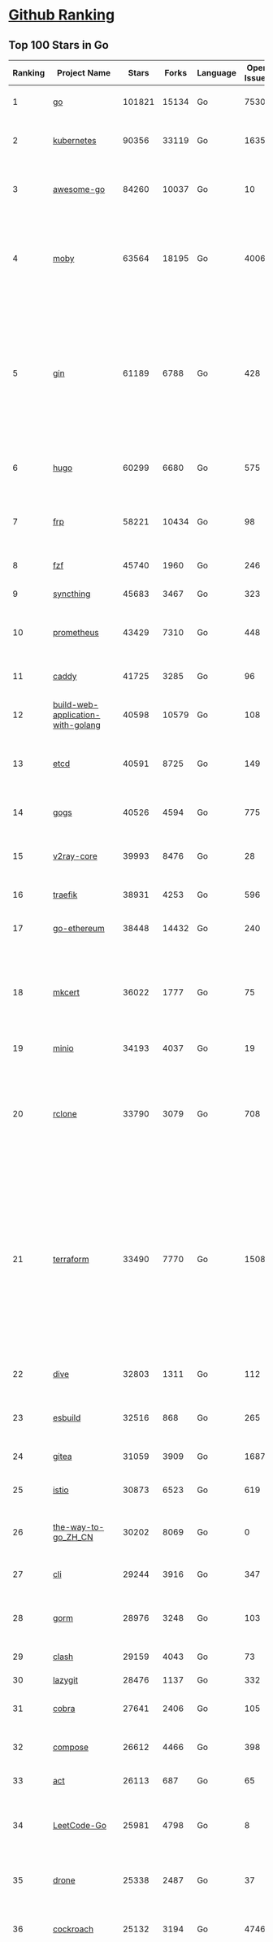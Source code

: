 [Github Ranking](../README.md)
==========

## Top 100 Stars in Go

| Ranking | Project Name | Stars | Forks | Language | Open Issues | Description | Last Commit |
| ------- | ------------ | ----- | ----- | -------- | ----------- | ----------- | ----------- |
| 1 | [go](https://github.com/golang/go) | 101821 | 15134 | Go | 7530 | The Go programming language | 2022-07-20T10:58:54Z |
| 2 | [kubernetes](https://github.com/kubernetes/kubernetes) | 90356 | 33119 | Go | 1635 | Production-Grade Container Scheduling and Management | 2022-07-20T11:46:23Z |
| 3 | [awesome-go](https://github.com/avelino/awesome-go) | 84260 | 10037 | Go | 10 | A curated list of awesome Go frameworks, libraries and software | 2022-07-20T00:02:35Z |
| 4 | [moby](https://github.com/moby/moby) | 63564 | 18195 | Go | 4006 | Moby Project - a collaborative project for the container ecosystem to assemble container-based systems | 2022-07-20T11:31:25Z |
| 5 | [gin](https://github.com/gin-gonic/gin) | 61189 | 6788 | Go | 428 | Gin is a HTTP web framework written in Go (Golang). It features a Martini-like API with much better performance -- up to 40 times faster. If you need smashing performance, get yourself some Gin. | 2022-07-18T22:25:51Z |
| 6 | [hugo](https://github.com/gohugoio/hugo) | 60299 | 6680 | Go | 575 | The world’s fastest framework for building websites. | 2022-07-20T08:08:00Z |
| 7 | [frp](https://github.com/fatedier/frp) | 58221 | 10434 | Go | 98 | A fast reverse proxy to help you expose a local server behind a NAT or firewall to the internet. | 2022-07-18T09:01:52Z |
| 8 | [fzf](https://github.com/junegunn/fzf) | 45740 | 1960 | Go | 246 | :cherry_blossom: A command-line fuzzy finder | 2022-07-20T05:33:54Z |
| 9 | [syncthing](https://github.com/syncthing/syncthing) | 45683 | 3467 | Go | 323 | Open Source Continuous File Synchronization | 2022-07-18T04:05:00Z |
| 10 | [prometheus](https://github.com/prometheus/prometheus) | 43429 | 7310 | Go | 448 | The Prometheus monitoring system and time series database. | 2022-07-20T11:53:22Z |
| 11 | [caddy](https://github.com/caddyserver/caddy) | 41725 | 3285 | Go | 96 | Fast, multi-platform web server with automatic HTTPS | 2022-07-17T06:09:44Z |
| 12 | [build-web-application-with-golang](https://github.com/astaxie/build-web-application-with-golang) | 40598 | 10579 | Go | 108 | A golang ebook intro how to build a web with golang | 2022-07-11T02:32:29Z |
| 13 | [etcd](https://github.com/etcd-io/etcd) | 40591 | 8725 | Go | 149 | Distributed reliable key-value store for the most critical data of a distributed system | 2022-07-20T11:26:54Z |
| 14 | [gogs](https://github.com/gogs/gogs) | 40526 | 4594 | Go | 775 | Gogs is a painless self-hosted Git service | 2022-07-17T07:17:50Z |
| 15 | [v2ray-core](https://github.com/v2ray/v2ray-core) | 39993 | 8476 | Go | 28 | A platform for building proxies to bypass network restrictions. | 2022-07-18T03:03:41Z |
| 16 | [traefik](https://github.com/traefik/traefik) | 38931 | 4253 | Go | 596 | The Cloud Native Application Proxy | 2022-07-19T18:13:14Z |
| 17 | [go-ethereum](https://github.com/ethereum/go-ethereum) | 38448 | 14432 | Go | 240 | Official Go implementation of the Ethereum protocol | 2022-07-20T07:47:57Z |
| 18 | [mkcert](https://github.com/FiloSottile/mkcert) | 36022 | 1777 | Go | 75 | A simple zero-config tool to make locally trusted development certificates with any names you'd like. | 2022-06-22T00:33:41Z |
| 19 | [minio](https://github.com/minio/minio) | 34193 | 4037 | Go | 19 | Multi-Cloud :cloud: Object Storage  | 2022-07-20T09:03:36Z |
| 20 | [rclone](https://github.com/rclone/rclone) | 33790 | 3079 | Go | 708 | "rsync for cloud storage" - Google Drive, S3, Dropbox, Backblaze B2, One Drive, Swift, Hubic, Wasabi, Google Cloud Storage, Yandex Files | 2022-07-20T09:37:34Z |
| 21 | [terraform](https://github.com/hashicorp/terraform) | 33490 | 7770 | Go | 1508 | Terraform enables you to safely and predictably create, change, and improve infrastructure. It is an open source tool that codifies APIs into declarative configuration files that can be shared amongst team members, treated as code, edited, reviewed, and versioned. | 2022-07-20T10:58:20Z |
| 22 | [dive](https://github.com/wagoodman/dive) | 32803 | 1311 | Go | 112 | A tool for exploring each layer in a docker image | 2022-07-20T01:03:57Z |
| 23 | [esbuild](https://github.com/evanw/esbuild) | 32516 | 868 | Go | 265 | An extremely fast JavaScript and CSS bundler and minifier | 2022-07-20T10:55:16Z |
| 24 | [gitea](https://github.com/go-gitea/gitea) | 31059 | 3909 | Go | 1687 | Git with a cup of tea, painless self-hosted git service | 2022-07-20T11:52:49Z |
| 25 | [istio](https://github.com/istio/istio) | 30873 | 6523 | Go | 619 | Connect, secure, control, and observe services. | 2022-07-20T11:49:39Z |
| 26 | [the-way-to-go_ZH_CN](https://github.com/unknwon/the-way-to-go_ZH_CN) | 30202 | 8069 | Go | 0 | 《The Way to Go》中文译本，中文正式名《Go 入门指南》 | 2022-07-20T07:40:03Z |
| 27 | [cli](https://github.com/cli/cli) | 29244 | 3916 | Go | 347 | GitHub’s official command line tool | 2022-07-20T11:42:12Z |
| 28 | [gorm](https://github.com/go-gorm/gorm) | 28976 | 3248 | Go | 103 | The fantastic ORM library for Golang, aims to be developer friendly | 2022-07-19T23:26:35Z |
| 29 | [clash](https://github.com/Dreamacro/clash) | 29159 | 4043 | Go | 73 | A rule-based tunnel in Go. | 2022-07-18T09:00:15Z |
| 30 | [lazygit](https://github.com/jesseduffield/lazygit) | 28476 | 1137 | Go | 332 | simple terminal UI for git commands | 2022-07-20T09:27:28Z |
| 31 | [cobra](https://github.com/spf13/cobra) | 27641 | 2406 | Go | 105 | A Commander for modern Go CLI interactions | 2022-07-20T08:26:04Z |
| 32 | [compose](https://github.com/docker/compose) | 26612 | 4466 | Go | 398 | Define and run multi-container applications with Docker | 2022-07-20T06:43:56Z |
| 33 | [act](https://github.com/nektos/act) | 26113 | 687 | Go | 65 | Run your GitHub Actions locally 🚀 | 2022-07-19T08:08:29Z |
| 34 | [LeetCode-Go](https://github.com/halfrost/LeetCode-Go) | 25981 | 4798 | Go | 8 | ✅ Solutions to LeetCode by Go, 100% test coverage, runtime beats 100% / LeetCode 题解 | 2022-07-06T07:14:50Z |
| 35 | [drone](https://github.com/harness/drone) | 25338 | 2487 | Go | 37 | Drone is a Container-Native, Continuous Delivery Platform | 2022-07-14T09:42:01Z |
| 36 | [cockroach](https://github.com/cockroachdb/cockroach) | 25132 | 3194 | Go | 4746 | CockroachDB - the open source, cloud-native distributed SQL database. | 2022-07-20T11:54:40Z |
| 37 | [consul](https://github.com/hashicorp/consul) | 25096 | 4102 | Go | 976 | Consul is a distributed, highly available, and data center aware solution to connect and configure applications across dynamic, distributed infrastructure. | 2022-07-20T11:58:49Z |
| 38 | [influxdb](https://github.com/influxdata/influxdb) | 23826 | 3215 | Go | 1501 | Scalable datastore for metrics, events, and real-time analytics | 2022-07-19T22:46:06Z |
| 39 | [mattermost-server](https://github.com/mattermost/mattermost-server) | 23488 | 5587 | Go | 524 | Mattermost is an open source platform for secure collaboration across the entire software development lifecycle. | 2022-07-20T11:50:57Z |
| 40 | [kit](https://github.com/go-kit/kit) | 23441 | 2340 | Go | 36 | A standard library for microservices. | 2022-07-11T18:10:31Z |
| 41 | [minikube](https://github.com/kubernetes/minikube) | 24432 | 4203 | Go | 689 | Run Kubernetes locally | 2022-07-20T06:58:49Z |
| 42 | [influxdb](https://github.com/influxdata/influxdb) | 23826 | 3215 | Go | 1501 | Scalable datastore for metrics, events, and real-time analytics | 2022-07-19T22:46:06Z |
| 43 | [mattermost-server](https://github.com/mattermost/mattermost-server) | 23488 | 5587 | Go | 524 | Mattermost is an open source platform for secure collaboration across the entire software development lifecycle. | 2022-07-20T11:50:57Z |
| 44 | [kit](https://github.com/go-kit/kit) | 23441 | 2340 | Go | 36 | A standard library for microservices. | 2022-07-11T18:10:31Z |
| 45 | [lazydocker](https://github.com/jesseduffield/lazydocker) | 23263 | 864 | Go | 80 | The lazier way to manage everything docker | 2022-07-13T13:06:39Z |
| 46 | [echo](https://github.com/labstack/echo) | 22899 | 2004 | Go | 57 | High performance, minimalist Go web framework | 2022-07-17T20:53:24Z |
| 47 | [iris](https://github.com/kataras/iris) | 22619 | 2415 | Go | 69 | The fastest HTTP/2 Go Web Framework. Unbeatable cost-performance ratio :leaves: :rocket: \| 谢谢 \| | 2022-07-19T20:22:55Z |
| 48 | [portainer](https://github.com/portainer/portainer) | 22393 | 2005 | Go | 801 | Making Docker and Kubernetes management easy. | 2022-07-20T10:49:45Z |
| 49 | [nvm-windows](https://github.com/coreybutler/nvm-windows) | 22198 | 2323 | Go | 68 | A node.js version management utility for Windows. Ironically written in Go. | 2022-07-19T16:00:21Z |
| 50 | [helm](https://github.com/helm/helm) | 22246 | 6295 | Go | 275 | The Kubernetes Package Manager | 2022-07-20T01:45:10Z |
| 51 | [nps](https://github.com/ehang-io/nps) | 22141 | 4057 | Go | 329 | 一款轻量级、高性能、功能强大的内网穿透代理服务器。支持tcp、udp、socks5、http等几乎所有流量转发，可用来访问内网网站、本地支付接口调试、ssh访问、远程桌面，内网dns解析、内网socks5代理等等……，并带有功能强大的web管理端。a lightweight, high-performance, powerful intranet penetration proxy server, with a powerful web management terminal. | 2022-05-26T07:41:46Z |
| 52 | [ngrok](https://github.com/inconshreveable/ngrok) | 21929 | 4052 | Go | 260 | Introspected tunnels to localhost | 2022-05-17T08:00:28Z |
| 53 | [hub](https://github.com/github/hub) | 21910 | 2326 | Go | 228 | A command-line tool that makes git easier to use with GitHub. | 2022-07-10T13:53:02Z |
| 54 | [faas](https://github.com/openfaas/faas) | 21819 | 1775 | Go | 23 | OpenFaaS - Serverless Functions Made Simple | 2022-07-13T13:32:53Z |
| 55 | [nsq](https://github.com/nsqio/nsq) | 21610 | 2735 | Go | 53 | A realtime distributed messaging platform | 2022-07-16T17:03:21Z |
| 56 | [photoprism](https://github.com/photoprism/photoprism) | 21432 | 1186 | Go | 294 | AI-Powered Photos App for the Decentralized Web 🌈💎✨ | 2022-07-19T18:41:41Z |
| 57 | [fiber](https://github.com/gofiber/fiber) | 21019 | 1077 | Go | 32 | ⚡️ Express inspired web framework written in Go | 2022-07-18T19:33:46Z |
| 58 | [logrus](https://github.com/sirupsen/logrus) | 20911 | 2150 | Go | 5 | Structured, pluggable logging for Go. | 2022-07-19T12:36:03Z |
| 59 | [docker_practice](https://github.com/yeasy/docker_practice) | 20834 | 5338 | Go | 2 | Learn and understand Docker&Container technologies, with real DevOps practice! | 2022-07-20T08:56:45Z |
| 60 | [k3s](https://github.com/k3s-io/k3s) | 20502 | 1805 | Go | 347 | Lightweight Kubernetes | 2022-07-20T07:03:29Z |
| 61 | [vegeta](https://github.com/tsenart/vegeta) | 19888 | 1232 | Go | 80 | HTTP load testing tool and library. It's over 9000! | 2022-07-19T06:53:45Z |
| 62 | [viper](https://github.com/spf13/viper) | 19938 | 1711 | Go | 344 | Go configuration with fangs | 2022-07-19T17:13:33Z |
| 63 | [croc](https://github.com/schollz/croc) | 20088 | 872 | Go | 80 | Easily and securely send things from one computer to another :crocodile: :package: | 2022-07-17T08:43:54Z |
| 64 | [micro](https://github.com/zyedidia/micro) | 19824 | 1028 | Go | 605 | A modern and intuitive terminal-based text editor | 2022-07-17T19:49:39Z |
| 65 | [rancher](https://github.com/rancher/rancher) | 19566 | 2606 | Go | 2037 | Complete container management platform | 2022-07-20T03:30:55Z |
| 66 | [go-patterns](https://github.com/tmrts/go-patterns) | 19613 | 1832 | Go | 13 | Curated list of Go design patterns, recipes and idioms | 2022-06-11T02:58:08Z |
| 67 | [go-zero](https://github.com/zeromicro/go-zero) | 19282 | 2800 | Go | 69 | A cloud-native Go microservices framework with cli tool for productivity. | 2022-07-20T10:19:44Z |
| 68 | [delve](https://github.com/go-delve/delve) | 18856 | 1909 | Go | 104 | Delve is a debugger for the Go programming language. | 2022-07-20T11:08:20Z |
| 69 | [go-micro](https://github.com/asim/go-micro) | 18698 | 2133 | Go | 80 | A Go microservices framework | 2022-07-20T09:34:28Z |
| 70 | [cli](https://github.com/urfave/cli) | 18695 | 1595 | Go | 137 | A simple, fast, and fun package for building command line apps in Go | 2022-07-20T12:01:34Z |
| 71 | [dapr](https://github.com/dapr/dapr) | 18595 | 1443 | Go | 283 | Dapr is a portable, event-driven, runtime for building distributed applications across cloud and edge. | 2022-07-20T06:11:48Z |
| 72 | [kratos](https://github.com/go-kratos/kratos) | 18409 | 3532 | Go | 64 | Your ultimate Go microservices framework for the cloud-native era. | 2022-07-20T09:19:01Z |
| 73 | [lux](https://github.com/iawia002/lux) | 18420 | 2214 | Go | 368 | 👾 Fast and simple video download library and CLI tool written in Go | 2022-07-12T03:36:34Z |
| 74 | [dgraph](https://github.com/dgraph-io/dgraph) | 18243 | 1377 | Go | 22 | Native GraphQL Database with graph backend | 2022-07-08T01:07:28Z |
| 75 | [fasthttp](https://github.com/valyala/fasthttp) | 18076 | 1518 | Go | 38 | Fast HTTP package for Go. Tuned for high performance. Zero memory allocations in hot paths. Up to 10x faster than net/http | 2022-07-19T13:02:07Z |
| 76 | [learn-go-with-tests](https://github.com/quii/learn-go-with-tests) | 18007 | 2353 | Go | 25 | Learn Go with test-driven development | 2022-06-20T17:41:46Z |
| 77 | [harbor](https://github.com/goharbor/harbor) | 17895 | 4121 | Go | 655 | An open source trusted cloud native registry project that stores, signs, and scans content. | 2022-07-20T10:43:38Z |
| 78 | [fyne](https://github.com/fyne-io/fyne) | 17721 | 971 | Go | 404 | Cross platform GUI in Go inspired by Material Design | 2022-07-19T21:43:20Z |
| 79 | [websocket](https://github.com/gorilla/websocket) | 17623 | 2940 | Go | 24 | A fast, well-tested and widely used WebSocket implementation for Go. | 2022-07-12T15:37:30Z |
| 80 | [advanced-go-programming-book](https://github.com/chai2010/advanced-go-programming-book) | 17352 | 2983 | Go | 53 | :books: 《Go语言高级编程》开源图书，涵盖CGO、Go汇编语言、RPC实现、Protobuf插件实现、Web框架实现、分布式系统等高阶主题(完稿) | 2022-07-20T03:51:14Z |
| 81 | [restic](https://github.com/restic/restic) | 17297 | 1171 | Go | 382 | Fast, secure, efficient backup program | 2022-07-17T13:29:15Z |
| 82 | [v2ray-core](https://github.com/v2fly/v2ray-core) | 17245 | 2930 | Go | 48 | A platform for building proxies to bypass network restrictions. | 2022-07-15T03:17:21Z |
| 83 | [k6](https://github.com/grafana/k6) | 17195 | 891 | Go | 334 | A modern load testing tool, using Go and JavaScript - https://k6.io | 2022-07-20T07:05:41Z |
| 84 | [k9s](https://github.com/derailed/k9s) | 17139 | 1081 | Go | 282 | 🐶 Kubernetes CLI To Manage Your Clusters In Style! | 2022-07-19T16:52:10Z |
| 85 | [testify](https://github.com/stretchr/testify) | 17073 | 1277 | Go | 239 | A toolkit with common assertions and mocks that plays nicely with the standard library | 2022-07-17T15:42:13Z |
| 86 | [colly](https://github.com/gocolly/colly) | 17003 | 1434 | Go | 124 | Elegant Scraper and Crawler Framework for Golang | 2022-07-06T08:13:52Z |
| 87 | [mux](https://github.com/gorilla/mux) | 17001 | 1551 | Go | 9 | A powerful HTTP router and URL matcher for building Go web servers with 🦍 | 2022-07-14T19:01:15Z |
| 88 | [gotty](https://github.com/yudai/gotty) | 17012 | 1311 | Go | 99 | Share your terminal as a web application | 2022-06-14T08:44:37Z |
| 89 | [filebrowser](https://github.com/filebrowser/filebrowser) | 16553 | 2079 | Go | 187 | 📂 Web File Browser | 2022-07-20T10:17:52Z |
| 90 | [loki](https://github.com/grafana/loki) | 16538 | 2057 | Go | 363 | Like Prometheus, but for logs. | 2022-07-20T11:32:59Z |
| 91 | [grpc-go](https://github.com/grpc/grpc-go) | 16424 | 3649 | Go | 119 | The Go language implementation of gRPC. HTTP/2 based RPC | 2022-07-20T01:15:54Z |
| 92 | [zap](https://github.com/uber-go/zap) | 16385 | 1178 | Go | 83 | Blazing fast, structured, leveled logging in Go. | 2022-07-12T01:49:45Z |
| 93 | [websocketd](https://github.com/joewalnes/websocketd) | 16296 | 974 | Go | 36 | Turn any program that uses STDIN/STDOUT into a WebSocket server. Like inetd, but for WebSockets.  | 2022-02-16T15:00:22Z |
| 94 | [xbar](https://github.com/matryer/xbar) | 16199 | 640 | Go | 114 | Put the output from any script or program into your macOS Menu Bar (the BitBar reboot) | 2022-06-13T10:23:41Z |
| 95 | [jaeger](https://github.com/jaegertracing/jaeger) | 16060 | 1933 | Go | 319 | CNCF Jaeger, a Distributed Tracing Platform | 2022-07-20T10:26:40Z |
| 96 | [goreplay](https://github.com/buger/goreplay) | 15741 | 1615 | Go | 240 | GoReplay is an open-source tool for capturing and replaying live HTTP traffic into a test environment in order to continuously test your system with real data. It can be used to increase confidence in code deployments, configuration changes and infrastructure changes. | 2022-07-18T07:02:52Z |
| 97 | [charts](https://github.com/helm/charts) | 15436 | 17232 | Go | 0 | ⚠️(OBSOLETE) Curated applications for Kubernetes | 2022-02-20T14:09:39Z |
| 98 | [Cloudreve](https://github.com/cloudreve/Cloudreve) | 15273 | 2670 | Go | 227 | 🌩支持多家云存储的云盘系统 (Self-hosted file management and sharing system, supports multiple storage providers) | 2022-07-20T03:51:09Z |
| 99 | [redis](https://github.com/go-redis/redis) | 14919 | 1847 | Go | 140 | Type-safe Redis client for Golang | 2022-07-20T09:20:16Z |
| 100 | [fx](https://github.com/antonmedv/fx) | 14948 | 425 | Go | 10 | Terminal JSON viewer | 2022-07-05T12:06:44Z |


